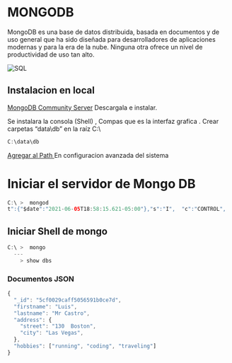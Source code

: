 # MONGODB
MongoDB es una base de datos distribuida, basada en documentos y de uso general que ha sido diseñada para desarrolladores de aplicaciones modernas y para la era de la nube. Ninguna otra ofrece un nivel de productividad de uso tan alto.

![SQL](https://bit.ly/3uSNmFl)

## Instalacion en local

[MongoDB Community Server](https://www.mongodb.com/try/download/community) Descargala e instalar.

Se instalara la consola (Shell) , Compas que es la interfaz grafica .
Crear carpetas “data\db” en la raíz C:\

```java
C:\data\db
```

[Agregar al Path ](https://www.youtube.com/watch?v=2KMQdqDk9e8) En configuracion avanzada del sistema

# Iniciar el servidor de Mongo DB
```java
C:\ >  mongod  
t":{"$date":"2021-06-05T18:58:15.621-05:00"},"s":"I",  "c":"CONTROL",

```
## Iniciar Shell de mongo
```java
C:\ >  mongo
  ---
    > show dbs

```


### Documentos JSON



```javascript
{
  "_id": "5cf0029caff5056591b0ce7d",
  "firstname": "Luis",
  "lastname": "Mr Castro",
  "address": {
    "street": "130  Boston",
    "city": "Las Vegas",
  },
  "hobbies": ["running", "coding", "traveling"]
}
```